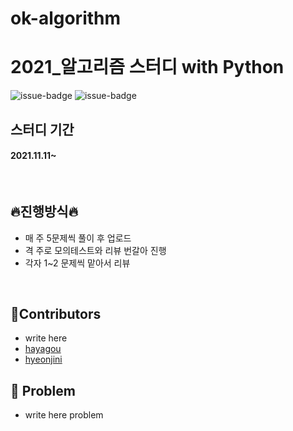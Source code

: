 # ok-algorithm
# 2021_알고리즘 스터디 with Python
![issue-badge](https://img.shields.io/badge/tools-Pycharm-blueviolet) ![issue-badge](https://img.shields.io/badge/Language-python-green)
&nbsp;
## 스터디 기간
#### 2021.11.11~
&nbsp;

## 🔥진행방식🔥 
- 매 주 5문제씩 풀이 후 업로드
- 격 주로 모의테스트와 리뷰 번갈아 진행
- 각자 1~2 문제씩 맡아서 리뷰

&nbsp;

## 🌈Contributors 
- write here
- [hayagou](https://github.com/hayagou)
- [hyeonjini](https://github.com/hyeonjini)
&nbsp;


## 📗 Problem

- write here problem
